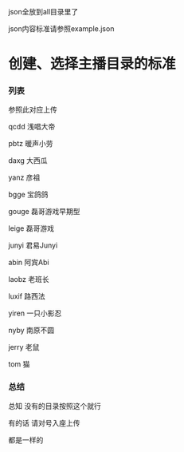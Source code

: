 json全放到all目录里了

json内容标准请参照example.json

# 创建、选择主播目录的标准

### 列表

 参照此对应上传

 qcdd 浅唱大帝

 pbtz 暖声小劳

 daxg 大西瓜

 yanz 彦祖

 bgge 宝鸽鸽

 gouge 磊哥游戏早期型

 leige 磊哥游戏

 junyi 君易Junyi

 abin 阿宾Abi

 laobz 老班长

 luxif 路西法

 yiren 一只小影忍

 nyby 南原不圆

 jerry 老鼠

 tom 猫

### 总结

 总知 没有的目录按照这个就行

 有的话 请对号入座上传

 都是一样的